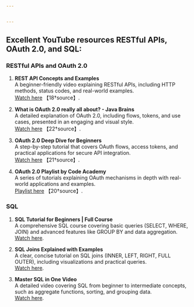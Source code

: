 ```yaml
---


---
```


<h2 id="excellent-youtube-resources-restful-apis-oauth-2.0-and-sql">Excellent YouTube resources <strong>RESTful APIs</strong>, <strong>OAuth 2.0</strong>, and <strong>SQL</strong>:</h2>
<h3 id="restful-apis-and-oauth-2.0">RESTful APIs and OAuth 2.0</h3>
<ol>
<li>
<p><strong>REST API Concepts and Examples</strong><br>
A beginner-friendly video explaining RESTful APIs, including HTTP methods, status codes, and real-world examples.<br>
<a href="https://www.youtube.com/watch?v=Q-BpqyOT3a8">Watch here</a> 【18†source】.</p>
</li>
<li>
<p><strong>What is OAuth 2.0 really all about? - Java Brains</strong><br>
A detailed explanation of OAuth 2.0, including flows, tokens, and use cases, presented in an engaging and visual style.<br>
<a href="https://www.youtube.com/watch?v=t4-416mg6iU">Watch here</a> 【22†source】.</p>
</li>
<li>
<p><strong>OAuth 2.0 Deep Dive for Beginners</strong><br>
A step-by-step tutorial that covers OAuth flows, access tokens, and practical applications for secure API integration.<br>
<a href="https://www.youtube.com/watch?v=EnwWMmmN7qY">Watch here</a> 【21†source】.</p>
</li>
<li>
<p><strong>OAuth 2.0 Playlist by Code Academy</strong><br>
A series of tutorials explaining OAuth mechanisms in depth with real-world applications and examples.<br>
<a href="https://www.youtube.com/playlist?list=PL1Nml43UBm6dOj4UuH-7a9e3wO6eL2SCi">Playlist here</a> 【20†source】.</p>
</li>
</ol>
<h3 id="sql">SQL</h3>
<ol>
<li>
<p><strong>SQL Tutorial for Beginners | Full Course</strong><br>
A comprehensive SQL course covering basic queries (SELECT, WHERE, JOIN) and advanced features like GROUP BY and data aggregation.<br>
<a href="https://www.youtube.com/watch?v=HXV3zeQKqGY">Watch here</a>.</p>
</li>
<li>
<p><strong>SQL Joins Explained with Examples</strong><br>
A clear, concise tutorial on SQL joins (INNER, LEFT, RIGHT, FULL OUTER), including visualizations and practical queries.<br>
<a href="https://www.youtube.com/watch?v=ftEWd3SS2w0">Watch here</a>.</p>
</li>
<li>
<p><strong>Master SQL in One Video</strong><br>
A detailed video covering SQL from beginner to intermediate concepts, such as aggregate functions, sorting, and grouping data.<br>
<a href="https://www.youtube.com/watch?v=9XHEGVbTkhs">Watch here</a>.</p>
</li>
</ol>


